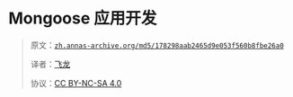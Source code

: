 # Mongoose 应用开发

> 原文：[`zh.annas-archive.org/md5/178298aab2465d9e053f560b8fbe26a0`](https://zh.annas-archive.org/md5/178298aab2465d9e053f560b8fbe26a0)
> 
> 译者：[飞龙](https://github.com/wizardforcel)
> 
> 协议：[CC BY-NC-SA 4.0](http://creativecommons.org/licenses/by-nc-sa/4.0/)